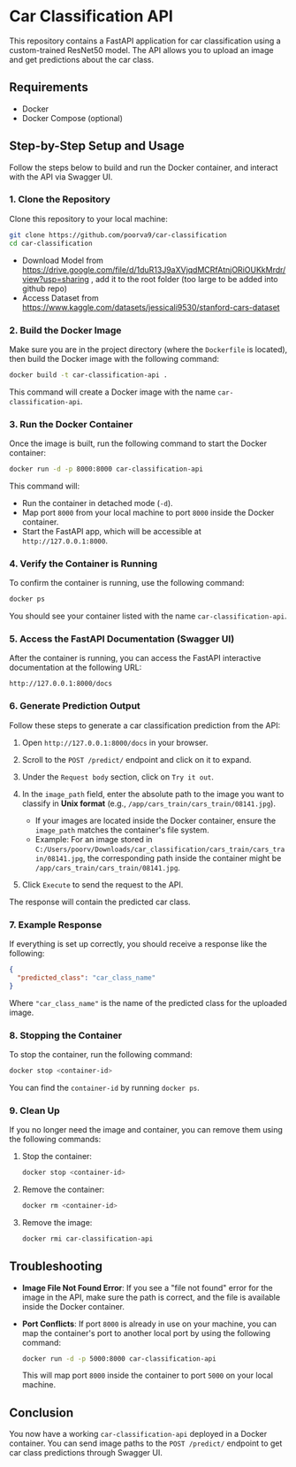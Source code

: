 
# Car Classification API

This repository contains a FastAPI application for car classification using a custom-trained ResNet50 model. The API allows you to upload an image and get predictions about the car class.

## Requirements

- Docker
- Docker Compose (optional)

## Step-by-Step Setup and Usage

Follow the steps below to build and run the Docker container, and interact with the API via Swagger UI.

### 1. Clone the Repository

Clone this repository to your local machine:

```bash
git clone https://github.com/poorva9/car-classification
cd car-classification
```
- Download Model from https://drive.google.com/file/d/1duR13J9aXVjqdMCRfAtnjORiOUKkMrdr/view?usp=sharing , add it to the root folder (too large to be added into github repo)
- Access Dataset from https://www.kaggle.com/datasets/jessicali9530/stanford-cars-dataset 

### 2. Build the Docker Image

Make sure you are in the project directory (where the `Dockerfile` is located), then build the Docker image with the following command:

```bash
docker build -t car-classification-api .
```

This command will create a Docker image with the name `car-classification-api`.

### 3. Run the Docker Container

Once the image is built, run the following command to start the Docker container:

```bash
docker run -d -p 8000:8000 car-classification-api
```

This command will:
- Run the container in detached mode (`-d`).
- Map port `8000` from your local machine to port `8000` inside the Docker container.
- Start the FastAPI app, which will be accessible at `http://127.0.0.1:8000`.

### 4. Verify the Container is Running

To confirm the container is running, use the following command:

```bash
docker ps
```

You should see your container listed with the name `car-classification-api`.

### 5. Access the FastAPI Documentation (Swagger UI)

After the container is running, you can access the FastAPI interactive documentation at the following URL:

```
http://127.0.0.1:8000/docs
```

### 6. Generate Prediction Output

Follow these steps to generate a car classification prediction from the API:

1. Open `http://127.0.0.1:8000/docs` in your browser.
2. Scroll to the `POST /predict/` endpoint and click on it to expand.
3. Under the `Request body` section, click on `Try it out`.
4. In the `image_path` field, enter the absolute path to the image you want to classify in **Unix format** (e.g., `/app/cars_train/cars_train/08141.jpg`).

   - If your images are located inside the Docker container, ensure the `image_path` matches the container's file system.
   - Example: For an image stored in `C:/Users/poorv/Downloads/car_classification/cars_train/cars_train/08141.jpg`, the corresponding path inside the container might be `/app/cars_train/cars_train/08141.jpg`.

5. Click `Execute` to send the request to the API.

The response will contain the predicted car class.

### 7. Example Response

If everything is set up correctly, you should receive a response like the following:

```json
{
  "predicted_class": "car_class_name"
}
```

Where `"car_class_name"` is the name of the predicted class for the uploaded image.

### 8. Stopping the Container

To stop the container, run the following command:

```bash
docker stop <container-id>
```

You can find the `container-id` by running `docker ps`.

### 9. Clean Up

If you no longer need the image and container, you can remove them using the following commands:

1. Stop the container:

   ```bash
   docker stop <container-id>
   ```

2. Remove the container:

   ```bash
   docker rm <container-id>
   ```

3. Remove the image:

   ```bash
   docker rmi car-classification-api
   ```

## Troubleshooting

- **Image File Not Found Error**: If you see a "file not found" error for the image in the API, make sure the path is correct, and the file is available inside the Docker container.
- **Port Conflicts**: If port `8000` is already in use on your machine, you can map the container's port to another local port by using the following command:

   ```bash
   docker run -d -p 5000:8000 car-classification-api
   ```

   This will map port `8000` inside the container to port `5000` on your local machine.

## Conclusion

You now have a working `car-classification-api` deployed in a Docker container. You can send image paths to the `POST /predict/` endpoint to get car class predictions through Swagger UI.
